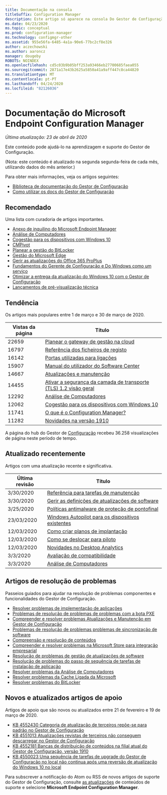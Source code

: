 ```yaml
---
title: Documentação na consola
titleSuffix: Configuration Manager
description: Este artigo só aparece na consola Do Gestor de Configuração.
ms.date: 04/23/2020
ms.topic: conceptual
ms.prod: configuration-manager
ms.technology: configmgr-other
ms.assetid: 955e56fa-6485-4a1a-90e6-77bc2cf8e326
author: aczechowski
ms.author: aaroncz
manager: dougeby
ROBOTS: NOINDEX
ms.openlocfilehash: cd5c03b9b05bff253a93466eb27700685faea055
ms.sourcegitcommit: 2871a17e43b2625a5850a41a9aff447c8ca44820
ms.translationtype: MT
ms.contentlocale: pt-PT
ms.lasthandoff: 04/24/2020
ms.locfileid: "82126036"
---
```

<!-- 
- Feature 1357546
- This page displays in-console, under the Community workspace, Documentation node. 
- Don't use any relative links; must be full https://docs.microsoft.com and language neutral
- Process: https://microsoft.sharepoint.com/teams/ConfigMgr/Documents/ContentPub/Data%20collection%20process%20for%20Feature%201357546%20In-console%20documentation.docx?web=1
-->

# <a name="microsoft-endpoint-configuration-manager-documentation"></a>Documentação do Microsoft Endpoint Configuration Manager

*Última atualização: 23 de abril de 2020*

Este conteúdo pode ajudá-lo na aprendizagem e suporte do Gestor de Configuração.

(Nota: este conteúdo é atualizado na segunda segunda-feira de cada mês, utilizando dados do mês anterior.)

Para obter mais informações, veja os artigos seguintes:

- [Biblioteca de documentação do Gestor de Configuração](https://docs.microsoft.com/mem/configmgr)  
- [Como utilizar os docs do Gestor de Configuração](https://docs.microsoft.com/mem/configmgr/core/understand/use-docs)

## <a name="recommended"></a>Recomendado

Uma lista com curadoria de artigos importantes.

- [Anexo de inquilino do Microsoft Endpoint Manager](https://docs.microsoft.com/mem/configmgr/tenant-attach/device-sync-actions)
- [Análise de Computadores](https://docs.microsoft.com/mem/configmgr/desktop-analytics/overview)
- [Cogestão para os dispositivos com Windows 10](https://docs.microsoft.com/mem/configmgr/comanage/overview)  
- [CMPivot](https://docs.microsoft.com/mem/configmgr/core/servers/manage/cmpivot)  
- [Planear a gestão do BitLocker](https://docs.microsoft.com/mem/configmgr/protect/plan-design/bitlocker-management)  
- [Gestão do Microsoft Edge](https://docs.microsoft.com/mem/configmgr/apps/deploy-use/deploy-edge)  
- [Gerir as atualizações do Office 365 ProPlus](https://docs.microsoft.com/mem/configmgr/sum/deploy-use/manage-office-365-proplus-updates)  
- [Fundamentos do Gerente de Configuração e Do Windows como um serviço](https://docs.microsoft.com/mem/configmgr/core/understand/configuration-manager-and-windows-as-service)
- [Otimizar a entrega da atualização do Windows 10 com o Gestor de Configuração](https://docs.microsoft.com/mem/configmgr/sum/deploy-use/optimize-windows-10-update-delivery)
- [Lançamentos de pré-visualização técnica](https://docs.microsoft.com/mem/configmgr/core/get-started/technical-preview)

## <a name="trending"></a>Tendência

Os artigos mais populares entre 1 de março e 30 de março de 2020.

| Vistas da página | Título |
|------------|-------|
| 22659 | [Planear o gateway de gestão na cloud](https://docs.microsoft.com/configmgr/core/clients/manage/cmg/plan-cloud-management-gateway) |
| 16797 | [Referência dos ficheiros de registo](https://docs.microsoft.com/configmgr/core/plan-design/hierarchy/log-files) |
| 16142 | [Portas utilizadas para ligações](https://docs.microsoft.com/configmgr/core/plan-design/hierarchy/ports) |
| 15907 | [Manual do utilizador do Software Center](https://docs.microsoft.com/configmgr/core/understand/software-center) |
| 14667 | [Atualizações e manutenção](https://docs.microsoft.com/configmgr/core/servers/manage/updates) |
| 14455 | [Ativar a segurança da camada de transporte (TLS) 1.2 visão geral](https://docs.microsoft.com/configmgr/core/plan-design/security/enable-tls-1-2) |
| 12292 | [Análise de Computadores](https://docs.microsoft.com/configmgr/desktop-analytics/overview) |
| 12062 | [Cogestão para os dispositivos com Windows 10](https://docs.microsoft.com/configmgr/comanage/overview) |
| 11741 | [O que é o Configuration Manager?](https://docs.microsoft.com/configmgr/core/understand/introduction) |
| 11282 | [Novidades na versão 1910](https://docs.microsoft.com/configmgr/core/plan-design/changes/whats-new-in-version-1910) |

A página do hub do Gestor de [Configuração](https://docs.microsoft.com/mem/configmgr/) recebeu 36.258 visualizações de página neste período de tempo.

## <a name="recently-updated"></a>Atualizado recentemente

Artigos com uma atualização recente e significativa.

| Última revisão | Título |
|---------------|-------|
| 3/30/2020 | [Referência para tarefas de manutenção](https://docs.microsoft.com/configmgr/core/servers/manage/reference-for-maintenance-tasks) |
| 3/30/2020 | [Gerir as definições de atualizações de software](https://docs.microsoft.com/configmgr/sum/get-started/manage-settings-for-software-updates) |
| 3/25/2020 | [Políticas antimalware de proteção de pontofinal](https://docs.microsoft.com/configmgr/protect/deploy-use/endpoint-antimalware-policies) |
| 23/03/2020 | [Windows Autopilot para os dispositivos existentes](https://docs.microsoft.com/configmgr/osd/deploy-use/windows-autopilot-for-existing-devices) |
| 12/03/2020 | [Como criar planos de implantação](https://docs.microsoft.com/configmgr/desktop-analytics/create-deployment-plans) |
| 12/03/2020 | [Como se deslocar para piloto](https://docs.microsoft.com/configmgr/desktop-analytics/deploy-pilot) |
| 12/03/2020 | [Novidades no Desktop Analytics](https://docs.microsoft.com/configmgr/desktop-analytics/whats-new) |
| 3/3/2020 | [Avaliação de compatibilidade](https://docs.microsoft.com/configmgr/desktop-analytics/compat-assessment) |
| 3/3/2020 | [Análise de Computadores](https://docs.microsoft.com/configmgr/desktop-analytics/overview) |

## <a name="troubleshooting-articles"></a>Artigos de resolução de problemas

Passeios guiados para ajudar na resolução de problemas componentes e funcionalidades do Gestor de Configuração.

- [Resolver problemas de implementação de aplicações](https://docs.microsoft.com/mem/configmgr/apps/understand/app-deployment-technical-reference)
- [Problemas de resolução de problemas de problemas com a bota PXE](https://support.microsoft.com/help/4468612)
- [Compreender e resolver problemas Atualizações e Manutenção em Gestor de Configuração](https://support.microsoft.com/help/4490424)
- [Problemas de resolução de problemas problemas de sincronização de software](https://support.microsoft.com/help/10059)
- [Compreensão e resolução de conteúdos](https://support.microsoft.com/help/4482728)
- [Compreender e resolver problemas na Microsoft Store para integração empresarial](https://docs.microsoft.com/mem/configmgr/apps/deploy-use/troubleshoot-microsoft-store-for-business-integration)
- [Resolução de problemas de gestão de atualizações de software](https://support.microsoft.com/help/10680)
- [Resolução de problemas do passo de sequência de tarefas de instalação de aplicação](https://support.microsoft.com/help/18408/)
- [Resolver problemas da Análise de Computadores](https://docs.microsoft.com/mem/configmgr/desktop-analytics/troubleshooting)
- [Resolver problemas da Cache Ligada da Microsoft](https://docs.microsoft.com/mem/configmgr/core/servers/deploy/configure/troubleshoot-microsoft-connected-cache)
- [Resolver problemas do BitLocker](https://docs.microsoft.com/mem/configmgr/protect/tech-ref/bitlocker/troubleshoot)

## <a name="new-and-updated-support-articles"></a>Novos e atualizados artigos de apoio

Artigos de apoio que são novos ou atualizados entre 21 de fevereiro e 19 de março de 2020.

- [KB 4552430 Categoria de atualização de terceiros repõe-se para padrão no Gestor de Configuração](https://support.microsoft.com/help/4552430)
- [KB 4551013 Atualizações revistas de terceiros não conseguem descarregar no Gestor de Configuração](https://support.microsoft.com/help/4551013)
- [KB 4552181 Bancas de distribuição de conteúdos na filial atual do Gestor de Configuração, versão 1910](https://support.microsoft.com/help/4552181)
- [KB 4550023 Uma sequência de tarefas de upgrade do Gestor de Configuração no local não continua após uma reversão de atualização do Windows 10 no local](https://support.microsoft.com/help/4550023)

Para subscrever a notificação do Atom ou RSS de novos artigos de suporte do Gestor de Configuração, consulte [as atualizações](https://support.microsoft.com/help/4089498/) de conteúdos de suporte e selecione **Microsoft Endpoint Configuration Manager**.  
